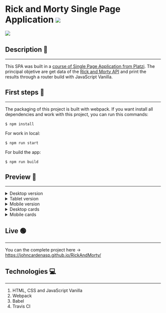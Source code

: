 # Rick and Morty Single Page Application [![](https://img.icons8.com/color/30/000000/rick-sanchez.png)](https://img.icons8.com/color/30/000000/rick-sanchez.png)

![](https://img.shields.io/github/license/pandao/editor.md.svg)

## Description 📄

---

This SPA was built in a [course of Single Page Application from Platzi](https://platzi.com/clases/spa-javascript/ "course of Single Page Application from Platzi"). The principal objetive are get data of the [Rick and Morty API](https://rickandmortyapi.com/ "Rick and Morty API") and print the results through a router build with JavaScript Vanilla.

## First steps 🚀

---

The packaging of this project is built with webpack. If you want install all dependencies and work with this project, you can run this commands:

```
$ npm install
```

For work in local:

```
$ npm run start
```

For build the app:

```
$ npm run build
```

## Preview 📱

---

<details>
<summary>Desktop version</summary>
<img src="src/images/desktop.jpg">
</details>

<details>
<summary>Tablet version</summary>
<img src="src/images/tablet.jpg">
</details>

<details>
<summary>Mobile version</summary>
<img src="src/images/mobile.jpg">
</details>

<details>
<summary>Desktop cards</summary>
<img src="src/images/desktop-cards.jpg">
</details>

<details>
<summary>Mobile cards</summary>
<img src="src/images/mobile-cards.jpg">
</details>

## Live 🟢

---

You can the complete project here -> https://johncardenasp.github.io/RickAndMorty/

## Technologies 💻

---

1. HTML, CSS and JavaScript Vanilla
2. Webpack
3. Babel
4. Travis CI
